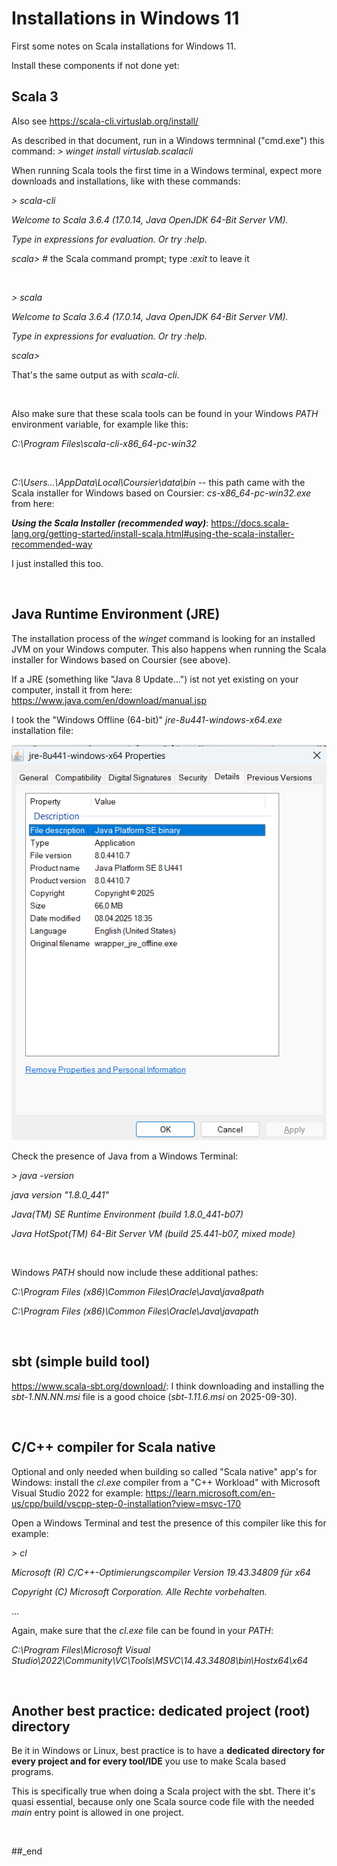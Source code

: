 # Installations in Windows 11

First some notes on Scala installations for Windows 11.

Install these components if not done yet:

## Scala 3

Also see https://scala-cli.virtuslab.org/install/

As described in that document, run in a Windows termninal ("cmd.exe") this command: _> winget install virtuslab.scalacli_

When running Scala tools the first time in a Windows terminal, expect more downloads and installations, like with these commands:

_\> scala-cli_

_Welcome to Scala 3.6.4 (17.0.14, Java OpenJDK 64-Bit Server VM)._

_Type in expressions for evaluation. Or try :help._

_scala>_  # the Scala command prompt; type _:exit_ to leave it

<br/>

_\> scala_

_Welcome to Scala 3.6.4 (17.0.14, Java OpenJDK 64-Bit Server VM)._

_Type in expressions for evaluation. Or try :help._

_scala>_

That's the same output as with _scala-cli_.
 
<br/>

Also make sure that these scala tools can be found in your Windows _PATH_ environment variable, for example like this:

_C:\Program Files\scala-cli-x86_64-pc-win32_

<br/>

_C:\Users\...\AppData\Local\Coursier\data\bin_  -- this path came with the Scala installer for Windows based on Coursier: _cs-x86_64-pc-win32.exe_ from here:

_**Using the Scala Installer (recommended way)**_: https://docs.scala-lang.org/getting-started/install-scala.html#using-the-scala-installer-recommended-way

I just installed this too.

<br/>

## Java Runtime Environment (JRE)

The installation process of the _winget_ command is looking for an installed JVM on your Windows computer. This also happens when running the Scala installer for Windows based on Coursier (see above).

If a JRE (something like "Java 8 Update...") ist not yet existing on your computer, install it from here: https://www.java.com/en/download/manual.jsp

I took the "Windows Offline (64-bit)" _jre-8u441-windows-x64.exe_ installation file:

![plot](https://github.com/practicalcomputerscience/MicrobenchmarkGPHLlanguages/blob/main/03%20-%20source%20code/01%20-%20imperative%20languages/Scala/Running%20and%20building%20Scala%20programs%20-%20baby%20steps/jre8.png)

Check the presence of Java from a Windows Terminal:

_\> java -version_

_java version "1.8.0_441"_

_Java(TM) SE Runtime Environment (build 1.8.0_441-b07)_

_Java HotSpot(TM) 64-Bit Server VM (build 25.441-b07, mixed mode)_

<br/>

Windows _PATH_ should now include these additional pathes:

_C:\Program Files (x86)\Common Files\Oracle\Java\java8path_

_C:\Program Files (x86)\Common Files\Oracle\Java\javapath_

<br/>

## sbt (simple build tool)

https://www.scala-sbt.org/download/: I think downloading and installing the _sbt-1.NN.NN.msi_ file is a good choice (_sbt-1.11.6.msi_ on 2025-09-30).

<br/>

## C/C++ compiler for Scala native

Optional and only needed when building so called "Scala native" app's for Windows: install the _cl.exe_ compiler from a "C++ Workload" with Microsoft Visual Studio 2022 for example: https://learn.microsoft.com/en-us/cpp/build/vscpp-step-0-installation?view=msvc-170

Open a Windows Terminal and test the presence of this compiler like this for example:

_\> cl_

_Microsoft (R) C/C++-Optimierungscompiler Version 19.43.34809 für x64_

_Copyright (C) Microsoft Corporation. Alle Rechte vorbehalten._

...

Again, make sure that the _cl.exe_ file can be found in your _PATH_:

_C:\Program Files\Microsoft Visual Studio\2022\Community\VC\Tools\MSVC\14.43.34808\bin\Hostx64\x64_

<br/>

## Another best practice: dedicated project (root) directory

Be it in Windows or Linux, best practice is to have a **dedicated directory for every project and for every tool/IDE** you use to make Scala based programs.

This is specifically true when doing a Scala project with the sbt. There it's quasi essential, because only one Scala source code file with the needed _main_ entry point is allowed in one project.

<br/>

##_end

